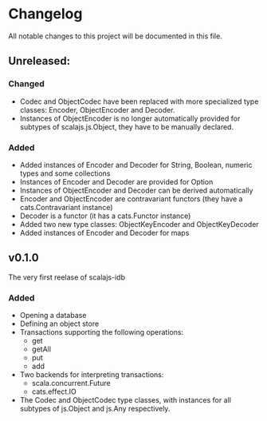 # Changelog
All notable changes to this project will be documented in this file.

## Unreleased:

### Changed

- Codec and ObjectCodec have been replaced with more specialized type classes: Encoder, ObjectEncoder
and Decoder.
- Instances of ObjectEncoder is no longer automatically provided for subtypes of scalajs.js.Object, they have
to be manually declared.

### Added

- Added instances of Encoder and Decoder for String, Boolean, numeric types and some collections
- Instances of Encoder and Decoder are provided for Option
- Instances of ObjectEncoder and Decoder can be derived automatically
- Encoder and ObjectEncoder are contravariant functors (they have a cats.Contravariant instance)
- Decoder is a functor (it has a cats.Functor instance)
- Added two new type classes: ObjectKeyEncoder and ObjectKeyDecoder
- Added instances of Encoder and Decoder for maps

## v0.1.0

The very first reelase of scalajs-idb

### Added

- Opening a database
- Defining an object store
- Transactions supporting the following operations:
  - get
  - getAll
  - put
  - add
- Two backends for interpreting transactions:
  - scala.concurrent.Future
  - cats.effect.IO
- The Codec and ObjectCodec type classes, with instances for all subtypes of js.Object and js.Any respectively.

    
